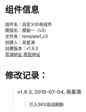 # 组件信息
组件名：自定义价格组件 <br/>
模版名：模板一（v3） <br/>
文件夹：template1_v3 <br/>
创建人：吴星涛 <br/>
创建版本：v1.9.3 <br/>
[蓝湖地址]()      [原型地址]()

 
   
# 修改记录：
   
> ### v1.9.3, 2019-07-04, 吴星涛
>>#### 引入SKU自动刷新



